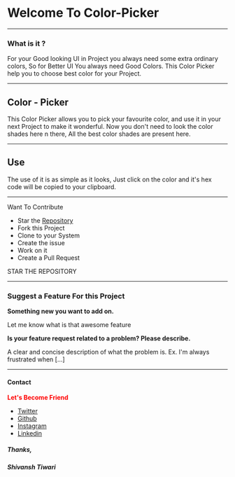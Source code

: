 <html>
<h1>Welcome To Color-Picker</h1>
<hr>
<h3>What is it ?</h3>
<p>For your Good looking UI in Project you always need some extra ordinary colors, So for Better UI You always need Good Colors. This Color Picker help you to choose best color for your Project. </p>
<hr>
<h2>Color - Picker</h2>
<p> This Color Picker allows you to pick your favourite color, and use it in your next Project to make it wonderful. Now you don't need to look the color shades here n there, All the best color shades are present here.</p>
<hr>
<h2>Use</h2>
<p>The use of it is as simple as it looks, Just click on the color and it's hex code will be copied to your clipboard.</p>
<hr>
<p>Want To Contribute</p>
<ul>
<li>Star the <a href = "https://github.com/Shiv1202/Color-Picker/">Repository</a></li>
<li>Fork this Project</li>
<li>Clone to your System</li>
<li>Create the issue</li>
<li>Work on it</li>
<li>Create a Pull Request</li>
</ul>
<p>STAR THE REPOSITORY</p>
<hr>
<h3>Suggest a Feature For this Project</h3>
<p><strong>Something new you want to add on.</strong></p>
<p>Let me know what is that awesome feature</p>
<p><strong>Is your feature request related to a problem? Please describe.</strong></p>
<p>A clear and concise description of what the problem is. Ex. I'm always frustrated when [...]</p>
<hr>
<h4>Contact</h4>
<p><strong style = "color : red;">Let's Become Friend</strong></p>
<ul>
<li><a href = "https://twitter.com/shivans52205892">Twitter</a></li>
<li><a href = "https://github.com/Shiv1202">Github</a></li>
<li><a href = "https://www.instagram.com/productive_sst/">Instagram</a></li>
<li><a href = "https://www.linkedin.com/in/shiv1202/">Linkedin</a></li>
</ul>

<h5>Thanks,</h5>
<h5>Shivansh Tiwari</h5>
</html>
